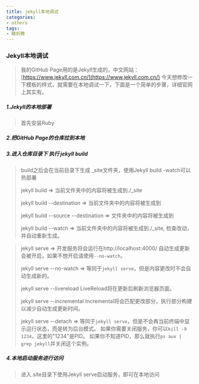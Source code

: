 ```yaml
---
title: jekyll本地调试
categories:
- others
tags:
- 瞎折腾
---
```


### Jekyll本地调试
> 我的GitHub Page用的是Jekyll生成的，中文网站：[https://www.jekyll.com.cn/](https://www.jekyll.com.cn/)
> 今天想修改一下模板的样式，就需要在本地调试一下，下面是一个简单的步骤，详细官网上其实有。
<!--more-->
##### 1.Jekyll的本地部署
> 首先安装Ruby
##### 2.把GitHub Page的仓库拉到本地
##### 3.进入仓库目录下 执行 jekyll build
> build之后会在当前目录下生成 _site文件夹，使用Jekyll build -watch可以热部署
>
> jekyll build
> => 当前文件夹中的内容将被生成到./_site
> 
> jekyll build --destination <destination>
> => 当前文件夹中的内容将被生成到<destination>
>
> jekyll build --source <source> --destination <destination>
> => <source>文件夹中的内容将被生成到<destination>
> 
>jekyll build --watch
> => 当前文件夹中的内容将被生成到./_site,
>    检查改动，并自动重新生成。

> jekyll serve
>  => 开发服务将会运行在http://localhost:4000/
>  自动生成更新会被开启，如果不想开启请使用`--no-watch`。
> 
> jekyll serve --no-watch
>  => 等同于`jekyll serve`，但是内容更改时不会自动生成新的。
>
> jekyll serve --livereload
> LiveReload将在更新后刷新浏览器页面。
> 
> jekyll serve --incremental
> Incremental将会匹配更改部分，执行部分构建以减少自动生成更新时间。
>
>jekyll serve --detach
> => 等同于`jekyll serve`，但是不会再当前终端中显示运行状态，而是转为后台模式。
>    如果你需要关闭服务，你可以`kill -9 1234`，这里的"1234"是PID。
>    如果你不知道PID，那么就执行`ps aux | grep jekyll`并关闭这个实例。
##### 4.本地启动服务进行访问
> 进入.site目录下使用Jekyll serve启动服务，即可在本地访问